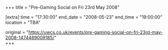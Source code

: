 +++
title = "Pre-Gaming Social on Fri 23rd May 2008"

[extra]
time = "17:30:00"
end_date = "2008-05-23"
end_time = "19:00:00"
location = "TBA"

original = "https://uwcs.co.uk/events/pre-gaming-social-on-fri-23rd-may-2008-1474489009185/"    
+++



